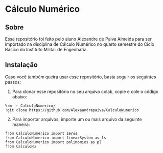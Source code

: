 # Cálculo Numérico

## Sobre

Esse repositório foi feito pelo aluno Alexandre de Paiva Almeida para ser importado na disciplina de Cálculo Numérico no quarto semestre do Ciclo Básico do Instituto Militar de Engenharia.

## Instalação

Caso você também queira usar esse repositório, basta seguir os seguintes passos:

1. Para clonar esse repositório no seu arquivo colab, copie e cole o código abaixo:

```
%rm -r CalculoNumerico/
!git clone https://github.com/Alexaandrepaiva/CalculoNumerico
```

2. Para importar arquivos, importe um ou mais arquivo da seguinte maneira:

```
from CalculoNumerico import zeros
from CalculoNumerico import linearSystem as ls
from CalculoNumerico import polinomios as pl
from CalculoNu
```
